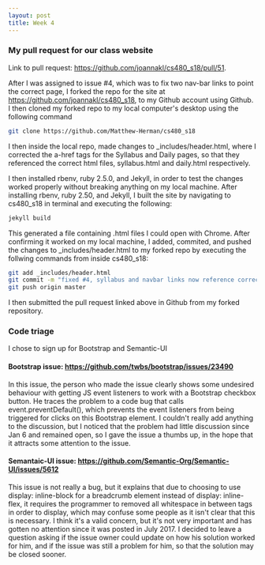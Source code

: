 ```yaml
---
layout: post
title: Week 4
---
```


### My pull request for our class website
Link to pull request: <https://github.com/joannakl/cs480_s18/pull/51>.

After I was assigned to issue #4, which was to fix two nav-bar links to point the correct page, I forked the repo for the site at <https://github.com/joannakl/cs480_s18>, to my Github account using Github. I then cloned my forked repo to my local computer's desktop using the following command
```bash
git clone https://github.com/Matthew-Herman/cs480_s18
```
I then inside the local repo, made changes to _includes/header.html, where I corrected the a-href tags for the Syllabus and Daily pages, so that they referenced the correct html files, syllabus.html and daily.html respectively.

I then installed rbenv, ruby 2.5.0, and Jekyll, in order to test the changes worked properly without breaking anything on my local machine. After installing rbenv, ruby 2.50, and Jekyll, I built the site by navigating to cs480_s18 in terminal and executing the following:
```bash
jekyll build
```
This generated a file containing .html files I could open with Chrome. After confirming it worked on my local machine, I added, commited, and pushed the changes to _includes/header.html to my forked repo by executing the follwing commands from inside cs480_s18:
```bash
git add _includes/header.html
git commit -m "fixed #4, syllabus and navbar links now reference correct pages"
git push origin master
```
I then submitted the pull request linked above in Github from my forked repository.

### Code triage
I chose to sign up for Bootstrap and Semantic-UI
#### Bootstrap issue: <https://github.com/twbs/bootstrap/issues/23490>
In this issue, the person who made the issue clearly shows some undesired behaviour with getting JS event listeners to work with a Bootstrap checkbox button. He traces the problem to a code bug that calls event.preventDefault(), which prevents the event listeners from being triggered for clicks on this Bootstrap element. I couldn't really add anything to the discussion, but I noticed that the problem had little discussion since Jan 6 and remained open, so I gave the issue a thumbs up, in the hope that it attracts some attention to the issue.


#### Semantaic-UI issue: <https://github.com/Semantic-Org/Semantic-UI/issues/5612>
This issue is not really a bug, but it explains that due to choosing to use display: inline-block for a breadcrumb element instead of display: inline-flex, it requires the programmer to removed all whitespace in between tags in order to display, which may confuse some people as it isn't clear that this is necessary. I think it's a valid concern, but it's not very important and has gotten no attention since it was posted in July 2017. I decided to leave a question asking if the issue owner could update on how his solution worked for him, and if the issue was still a problem for him, so that the solution may be closed sooner.

